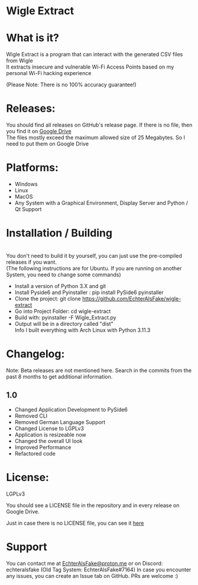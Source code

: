 # Wigle Extract

# What is it?

Wigle Extract is a program that can interact with the generated CSV files from Wigle <br>
It extracts insecure and vulnerable Wi-Fi Access Points based on my personal Wi-Fi hacking experience

(Please Note: There is no 100% accuracy guarantee!)


# Releases:

You should find all releases on GitHub's release page. If there is no file, then you find it on [Google Drive](https://drive.google.com/drive/folders/1z2rp4DSN2o7kJwugVZBhZjjIWPXkvV85?usp=sharing)
<br> The files mostly exceed the maximum allowed size of 25 Megabytes. So I need to put them on Google Drive


# Platforms:

- Windows
- Linux
- MacOS
- Any System with a Graphical Environment, Display Server and Python / Qt Support

# Installation / Building
<br>You don't need to build it by yourself, you can just use the pre-compiled releases if you want.
<br> (The following instructions are for Ubuntu. If you are running on another System, you need to change some commands)

- Install a version of Python 3.X and git
- Install Pyside6 and Pyinstaller : pip install PySide6 pyinstaller
- Clone the project: git clone https://github.com/EchterAlsFake/wigle-extract
- Go into Project Folder: cd wigle-extract
- Build with: pyinstaller -F Wigle_Extract.py
- Output will be in a directory called "dist"
<br> Info I built everything with Arch Linux with Python 3.11.3

# Changelog:

Note: Beta releases are not mentioned here. Search in the commits from the past 8 months to get additional information.

## 1.0 

- Changed Application Development to PySide6
- Removed CLI
- Removed German Language Support
- Changed License to LGPLv3
- Application is resizeable now
- Changed the overall UI look
- Improved Performance 
- Refactored code

# License:

LGPLv3

You should see a LICENSE file in the repository and in every release on Google Drive.

Just in case there is no LICENSE file, you can see it [here](https://www.gnu.org/licenses/lgpl-3.0.en.html)

# Support

You can contact me at EchterAlsFake@proton.me or on Discord: echteralsfake (Old Tag System: EchterAlsFake#7164)
In case you encounter any issues, you can create an Issue tab on GitHub.  PRs are welcome :) 